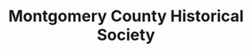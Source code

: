 ---
layout: repo
title: "Montgomery County Historical Society"
id: 10863
permalink: repos/10863/
---
